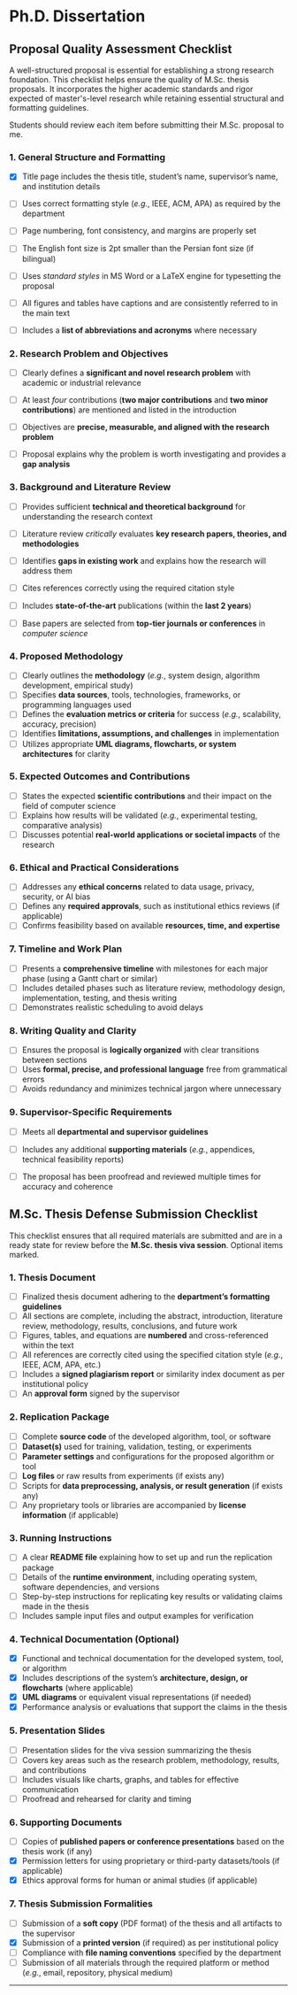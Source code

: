 # Ph.D. Dissertation


## Proposal Quality Assessment Checklist 

A well-structured proposal is essential for establishing a strong research foundation. This checklist helps ensure the quality of M.Sc. thesis proposals. It incorporates the higher academic standards and rigor expected of master's-level research while retaining essential structural and formatting guidelines. 

Students should review each item before submitting their M.Sc. proposal to me.

### **1. General Structure and Formatting**
- [x] Title page includes the thesis title, student’s name, supervisor’s name, and institution details  
- [ ] Uses correct formatting style (_e.g._, IEEE, ACM, APA) as required by the department  
- [ ] Page numbering, font consistency, and margins are properly set  
- [ ] The English font size is 2pt smaller than the Persian font size (if bilingual)  
- [ ] Uses _standard styles_ in MS Word or a LaTeX engine for typesetting the proposal  
- [ ] All figures and tables have captions and are consistently referred to in the main text
- [ ] Includes a **list of abbreviations and acronyms** where necessary


###  **2. Research Problem and Objectives**
- [ ] Clearly defines a **significant and novel research problem** with academic or industrial relevance
- [ ] At least _four_ contributions (**two major contributions** and **two minor contributions**) are mentioned and listed in the introduction
- [ ] Objectives are **precise, measurable, and aligned with the research problem**  
- [ ] Proposal explains why the problem is worth investigating and provides a **gap analysis**  


###  **3. Background and Literature Review**
- [ ] Provides sufficient **technical and theoretical background** for understanding the research context  
- [ ] Literature review _critically_ evaluates **key research papers, theories, and methodologies**  
- [ ] Identifies **gaps in existing work** and explains how the research will address them  
- [ ] Cites references correctly using the required citation style  
- [ ] Includes **state-of-the-art** publications (within the **last 2 years**)  
- [ ] Base papers are selected from **top-tier journals or conferences** in _computer science_  


###  **4. Proposed Methodology**
- [ ] Clearly outlines the **methodology** (_e.g._, system design, algorithm development, empirical study)  
- [ ] Specifies **data sources**, tools, technologies, frameworks, or programming languages used  
- [ ] Defines the **evaluation metrics or criteria** for success (_e.g._, scalability, accuracy, precision)  
- [ ] Identifies **limitations, assumptions, and challenges** in implementation  
- [ ] Utilizes appropriate **UML diagrams, flowcharts, or system architectures** for clarity  

###  **5. Expected Outcomes and Contributions**
- [ ] States the expected **scientific contributions** and their impact on the field of computer science  
- [ ] Explains how results will be validated (_e.g._, experimental testing, comparative analysis)  
- [ ] Discusses potential **real-world applications or societal impacts** of the research  

###  **6. Ethical and Practical Considerations**
- [ ] Addresses any **ethical concerns** related to data usage, privacy, security, or AI bias  
- [ ] Defines any **required approvals**, such as institutional ethics reviews (if applicable)  
- [ ] Confirms feasibility based on available **resources, time, and expertise**  

###  **7. Timeline and Work Plan**
- [ ] Presents a **comprehensive timeline** with milestones for each major phase (using a Gantt chart or similar)  
- [ ] Includes detailed phases such as literature review, methodology design, implementation, testing, and thesis writing  
- [ ] Demonstrates realistic scheduling to avoid delays  

###  **8. Writing Quality and Clarity**
- [ ] Ensures the proposal is **logically organized** with clear transitions between sections  
- [ ] Uses **formal, precise, and professional language** free from grammatical errors  
- [ ] Avoids redundancy and minimizes technical jargon where unnecessary  

###  **9. Supervisor-Specific Requirements**
- [ ] Meets all **departmental and supervisor guidelines**  
- [ ] Includes any additional **supporting materials** (_e.g._, appendices, technical feasibility reports)  
- [ ] The proposal has been proofread and reviewed multiple times for accuracy and coherence



## M.Sc. Thesis Defense Submission Checklist

This checklist ensures that all required materials are submitted and are in a ready state for review before the **M.Sc. thesis viva session**. Optional items marked. 

### **1. Thesis Document**
- [ ] Finalized thesis document adhering to the **department’s formatting guidelines**  
- [ ] All sections are complete, including the abstract, introduction, literature review, methodology, results, conclusions, and future work  
- [ ] Figures, tables, and equations are **numbered** and cross-referenced within the text  
- [ ] All references are correctly cited using the specified citation style (_e.g._, IEEE, ACM, APA, etc.)  
- [ ] Includes a **signed plagiarism report** or similarity index document as per institutional policy  
- [ ] An **approval form** signed by the supervisor  

### **2. Replication Package**
- [ ] Complete **source code** of the developed algorithm, tool, or software  
- [ ] **Dataset(s)** used for training, validation, testing, or experiments  
- [ ] **Parameter settings** and configurations for the proposed algorithm or tool  
- [ ] **Log files** or raw results from experiments (if exists any)  
- [ ] Scripts for **data preprocessing, analysis, or result generation**  (if exists any)
- [ ] Any proprietary tools or libraries are accompanied by **license information** (if applicable)  

### **3. Running Instructions**
- [ ] A clear **README file** explaining how to set up and run the replication package  
- [ ] Details of the **runtime environment**, including operating system, software dependencies, and versions  
- [ ] Step-by-step instructions for replicating key results or validating claims made in the thesis  
- [ ] Includes sample input files and output examples for verification  

### **4. Technical Documentation** (Optional)
- [X] Functional and technical documentation for the developed system, tool, or algorithm  
- [X] Includes descriptions of the system’s **architecture, design, or flowcharts** (where applicable)  
- [X] **UML diagrams** or equivalent visual representations (if needed)  
- [X] Performance analysis or evaluations that support the claims in the thesis  

### **5. Presentation Slides**
- [ ] Presentation slides for the viva session summarizing the thesis  
- [ ] Covers key areas such as the research problem, methodology, results, and contributions  
- [ ] Includes visuals like charts, graphs, and tables for effective communication  
- [ ] Proofread and rehearsed for clarity and timing  

### **6. Supporting Documents**
- [ ] Copies of **published papers or conference presentations** based on the thesis work (if any)  
- [X] Permission letters for using proprietary or third-party datasets/tools (if applicable)  
- [X] Ethics approval forms for human or animal studies (if applicable)  

### **7. Thesis Submission Formalities**
- [ ] Submission of a **soft copy** (PDF format) of the thesis and all artifacts to the supervisor  
- [X] Submission of a **printed version** (if required) as per institutional policy  
- [ ] Compliance with **file naming conventions** specified by the department  
- [ ] Submission of all materials through the required platform or method (_e.g._, email, repository, physical medium)  

---

